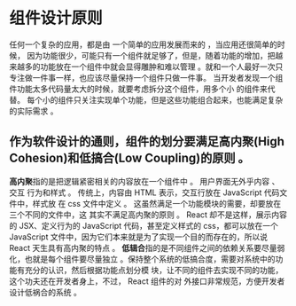 # 组件设计原则

任何一个复杂的应用，都是由 一个简单的应用发展而来的 ，当应用还很简单的时候， 因为功能很少，可能只有一个组件就足够了，但是，随着功能的增加，把越来越多的功能放在一个组件中就会显得雕肿和难以管理 。就和一个人最好一次只专注做一件事一样，也应该尽量保持一个组件只做一件事。 当开发者发现一个组件功能太多代码量太大的时候，就要考虑拆分这个组件，用多个小 的组件来代替。 每个小的组件只关注实现单个功能，但是这些功能组合起来，也能满足复杂的实际需求 。

## 作为软件设计的通则，组件的划分要满足高内聚(High Cohesion)和低搞合(Low Coupling)的原则 。

**高内聚**指的是把逻辑紧密相关的内容放在一个组件中 。 用户界面无外乎内容 、 交互 行为和样式 。 传统上，内容由 HTML 表示，交互行放在 JavaScript 代码文件中，样式放 在 css 文件中定义 。 这虽然满足一个功能模块的需要，却要放在三个不同的文件中，这 其实不满足高内聚的原则 。 React 却不是这样，展示内容的 JSX、定义行为的 JavaScript 代码，甚至定义样式的 css，都可以放在一个 JavaScript 文件中，因为它们本来就是为了实现一个目的而存在的，所以说 React 天生具有高内聚的特点 。 
**低辑合**指的是不同组件之间的依赖关系要尽量弱化，也就是每个组件要尽量独立 。保持整个系统的低搞合度，需要对系统中的功能有充分的认识，然后根据功能点划分模 块，让不同的组件去实现不同的功能，这个功夫还在开发者身上，不过， React 组件的对 外接口非常规范，方便开发者设计低祸合的系统 。
